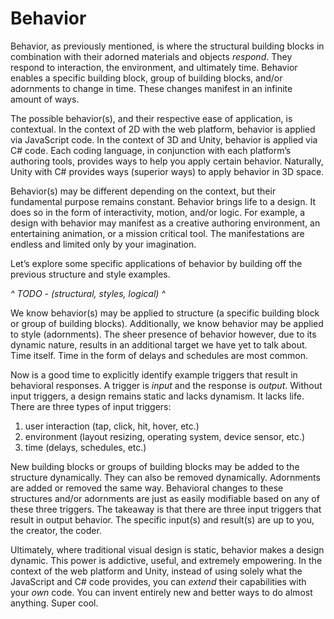 # Behavior

Behavior, as previously mentioned, is where the structural building blocks in combination with their adorned materials and objects *respond*. They respond to interaction, the environment, and ultimately time. Behavior enables a specific building block, group of building blocks, and/or adornments to change in time. These changes manifest in an infinite amount of ways.

The possible behavior(s), and their respective ease of application, is contextual. In the context of 2D with the web platform, behavior is applied via JavaScript code. In the context of 3D and Unity, behavior is applied via C# code. Each coding language, in conjunction with each platform’s authoring tools, provides ways to help you apply certain behavior. Naturally, Unity with C# provides ways (superior ways) to apply behavior in 3D space. 

Behavior(s) may be different depending on the context, but their fundamental purpose remains constant. Behavior brings life to a design. It does so in the form of interactivity, motion, and/or logic. For example, a design with behavior may manifest as a creative authoring environment, an entertaining animation, or a mission critical tool. The manifestations are endless and limited only by your imagination.

Let’s explore some specific applications of behavior by building off the previous structure and style examples.

 *^ TODO - (structural, styles, logical) ^*

We know behavior(s) may be applied to structure (a specific building block or group of building blocks). Additionally, we know behavior may be applied to style (adornments). The sheer presence of behavior however, due to its dynamic nature, results in an additional target we have yet to talk about. Time itself. Time in the form of delays and schedules are most common.

Now is a good time to explicitly identify example triggers that result in behavioral responses. A trigger is *input* and the response is *output*. Without input triggers, a design remains static and lacks dynamism. It lacks life. There are three types of input triggers:

1. user interaction (tap, click, hit, hover, etc.)
2. environment (layout resizing, operating system, device sensor, etc.)
3. time (delays, schedules, etc.)

New building blocks or groups of building blocks may be added to the structure dynamically. They can also be removed dynamically. Adornments are added or removed the same way. Behavioral changes to these structures and/or adornments are just as easily modifiable based on any of these three triggers. The takeaway is that there are three input triggers that result in output behavior. The specific input(s) and result(s) are up to you, the creator, the coder.

Ultimately, where traditional visual design is static, behavior makes a design dynamic. This power is addictive, useful, and extremely empowering. In the context of the web platform and Unity, instead of using solely what the JavaScript and C# code provides, you can *extend* their capabilities with your *own* code. You can invent entirely new and better ways to do almost anything. Super cool.
